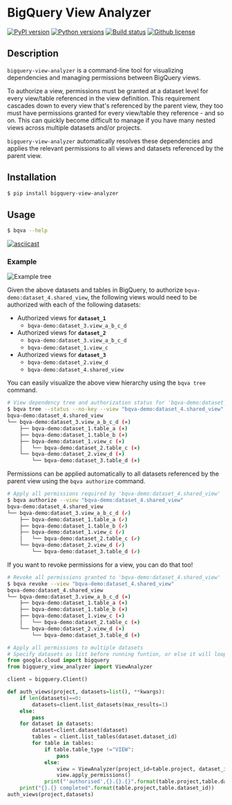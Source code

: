 # BigQuery View Analyzer
[![PyPI version](https://img.shields.io/pypi/v/bigquery-view-analyzer.svg)](https://pypi.python.org/pypi/bigquery-view-analyzer)
[![Python versions](https://img.shields.io/pypi/pyversions/bigquery-view-analyzer.svg)](https://pypi.python.org/pypi/bigquery-view-analyzer)
[![Build status](https://img.shields.io/travis/servian/bigquery-view-analyzer.svg)](https://travis-ci.org/servian/bigquery-view-analyzer)
[![Github license](https://img.shields.io/github/license/servian/bigquery-view-analyzer.svg)](https://github.com/servian/bigquery-view-analyzer)

## Description
`bigquery-view-analyzer` is a command-line tool for visualizing dependencies and managing permissions between BigQuery views.

To authorize a view, permissions must be granted at a dataset level for every view/table referenced in the view definition. This requirement cascades down to every view that's referenced by the parent view, they too must have permissions granted for every view/table they reference - and so on. This can quickly become difficult to manage if you have many nested views across multiple datasets and/or projects.

`bigquery-view-analyzer` automatically resolves these dependencies and applies the relevant permissions to all views and datasets referenced by the parent view.


## Installation

```bash
$ pip install bigquery-view-analyzer
```

## Usage

```bash
$ bqva --help
```

[![asciicast](https://asciinema.org/a/252724.svg)](https://asciinema.org/a/252724)


### Example

![Example tree](/docs/example.png)

Given the above datasets and tables in BigQuery, to authorize `bqva-demo:dataset_4.shared_view`, the following views would need to be authorized with each of the following datasets:

- Authorized views for **`dataset_1`**
    - `bqva-demo:dataset_3.view_a_b_c_d`
- Authorized views for **`dataset_2`**
    - `bqva-demo:dataset_3.view_a_b_c_d`
    - `bqva-demo:dataset_1.view_c`
- Authorized views for **`dataset_3`**
    - `bqva-demo:dataset_2.view_d`
    - `bqva-demo:dataset_4.shared_view`

You can easily visualize the above view hierarchy using the `bqva tree` command.

```bash
# View dependency tree and authorization status for 'bqva-demo:dataset_4.shared_view'
$ bqva tree --status --no-key --view "bqva-demo:dataset_4.shared_view"
bqva-demo:dataset_4.shared_view
└── bqva-demo:dataset_3.view_a_b_c_d (⨯)
    ├── bqva-demo:dataset_1.table_a (⨯)
    ├── bqva-demo:dataset_1.table_b (⨯)
    ├── bqva-demo:dataset_1.view_c (⨯)
    │   └── bqva-demo:dataset_2.table_c (⨯)
    └── bqva-demo:dataset_2.view_d (⨯)
        └── bqva-demo:dataset_3.table_d (⨯)
```

Permissions can be applied automatically to all datasets referenced by the parent view using the `bqva authorize` command.

```bash
# Apply all permissions required by 'bqva-demo:dataset_4.shared_view'
$ bqva authorize --view "bqva-demo:dataset_4.shared_view"
bqva-demo:dataset_4.shared_view
└── bqva-demo:dataset_3.view_a_b_c_d (✓)
    ├── bqva-demo:dataset_1.table_a (✓)
    ├── bqva-demo:dataset_1.table_b (✓)
    ├── bqva-demo:dataset_1.view_c (✓)
    │   └── bqva-demo:dataset_2.table_c (✓)
    └── bqva-demo:dataset_2.view_d (✓)
        └── bqva-demo:dataset_3.table_d (✓)
```

If you want to revoke permissions for a view, you can do that too!

```bash
# Revoke all permissions granted to 'bqva-demo:dataset_4.shared_view'
$ bqva revoke --view "bqva-demo:dataset_4.shared_view"
bqva-demo:dataset_4.shared_view
└── bqva-demo:dataset_3.view_a_b_c_d (⨯)
    ├── bqva-demo:dataset_1.table_a (⨯)
    ├── bqva-demo:dataset_1.table_b (⨯)
    ├── bqva-demo:dataset_1.view_c (⨯)
    │   └── bqva-demo:dataset_2.table_c (⨯)
    └── bqva-demo:dataset_2.view_d (⨯)
        └── bqva-demo:dataset_3.table_d (⨯)
```
```python
# Apply all permissions to multiple datasets
# Specify datasets as list before running funtion, or else it will loop through every datset in the project
from google.cloud import bigquery
from bigquery_view_analyzer import ViewAnalyzer

client = bigquery.Client()

def auth_views(project, datasets=list(), **kwargs):
    if len(datasets)==0:
        datasets=client.list_datasets(max_results=1)
    else:
        pass
    for dataset in datasets:
        dataset=client.dataset(dataset)
        tables = client.list_tables(dataset.dataset_id)
        for table in tables:
            if table.table_type !="VIEW":
                pass
            else:
                view = ViewAnalyzer(project_id=table.project, dataset_id=table.dataset_id, view_id=table.table_id)
                view.apply_permissions()
            print("'authorised',{}.{}.{}".format(table.project,table.dataset_id,table.table_id))
    print("{}.{} completed".format(table.project,table.dataset_id))
auth_views(project,datasets)
```